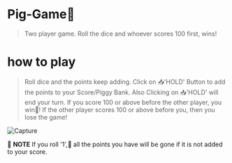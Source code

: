 # Pig-Game:pig:
>Two player game. Roll the dice and whoever scores 100 first, wins!
# how to play
>Roll dice and the points keep adding. Click on :inbox_tray:'HOLD' Button to add the points to your Score/Piggy Bank.
>Also Clicking on :inbox_tray:'HOLD' will end your turn.
>If you score 100 or above before the other player, you win🥇!
>If the other player scores 100 or above before you, then you lose the game!

![Capture](https://user-images.githubusercontent.com/83582662/116966652-496c3200-acce-11eb-8b84-846b894dc1a6.PNG)


:red_circle: __NOTE__  If you roll '1',:game_die:
all the points you have will be gone if it is not added to your score.
